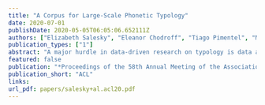 ```yaml
---
title: "A Corpus for Large-Scale Phonetic Typology"
date: 2020-07-01
publishDate: 2020-05-05T06:05:06.652111Z
authors: ["Elizabeth Salesky", "Eleanor Chodroff", "Tiago Pimentel", "Matthew Wiesner", "Ryan Cotterell", "Alan W Black", "Jason Eisner"]
publication_types: ["1"]
abstract: "A major hurdle in data-driven research on typology is data availability in many diverse languages. We present the first large-scale corpus for phonetic typology, with aligned phone segments and phonetic measures for vowels and sibilants in >600 languages. Extending extraction procedures to new and particularly low-resource languages is non-trivial and computationally-intensive; releasing token-level measurements enables far greater research accessibility in this area. This resource is the first of its kind and will enable investigation of phonetic typology at a much larger scale and across many languages for which previous resources do not exist. We describe the methodology to create our corpus, VoxClamantis, and illustrate research it enables through a series of case studies. Our corpus and scripts are publicly available for non-commercial use at https://voxclamantisproject.github.io."
featured: false
publication: "*Proceedings of the 58th Annual Meeting of the Association for Computational Linguistics*"
publication_short: "ACL"
links:
url_pdf: papers/salesky+al.acl20.pdf
---
```


